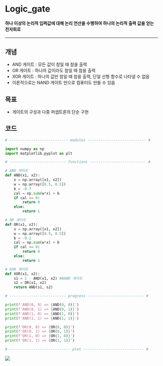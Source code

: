 # Logic_gate
#### 하나 이상의 논리적 입력값에 대해 논리 연산을 수행하여 하나의 논리적 출력 값을 얻는 전자회로
---
## 개념
* AND 게이트 : 모든 값이 참일 때 참을 출력
* OR 게이트 : 하나의 값이라도 참일 때 참을 출력
* XOR 게이트 : 하나의 값만 참일 때 참을 출력, 단일 선형 함수로 나타낼 수 없음
* 이론적으로는 NAND 게이트 만으로 컴퓨터도 만들 수 있음

## 목표
* 게이트의 구성과 다중 퍼셉트론의 단순 구현

## 코드
```python
# --------------------------- modules --------------------------- #

import numpy as np
import matplotlib.pyplot as plt

# -------------------------- functions -------------------------- #

# AND 게이트
def AND(x1, x2):
    x = np.array([x1, x2])
    w = np.array([0.5, 0.5])
    b = -0.7
    cal = np.sum(w*x) + b
    if cal <= 0:
        return 0
    else:
        return 1

# OR 게이트
def OR(x1, x2):
    x = np.array([x1, x2])
    w = np.array([0.5, 0.5])
    b = -0.2
    cal = np.sum(w*x) + b
    if cal <= 0:
        return 0
    else:
        return 1

# XOR 게이트
def XOR(x1, x2):
    s1 = 1 - AND(x1, x2) #NAND 게이트
    s2 = OR(x1, x2)
    return AND(s1, s2)

# -------------------------- progress -------------------------- #

print(f'AND(0, 0) => {AND(0, 0)}')
print(f'AND(0, 1) => {AND(0, 1)}')
print(f'AND(1, 0) => {AND(1, 0)}')
print(f'AND(1, 1) => {AND(1, 1)}')

print(f'OR(0, 0) => {OR(0, 0)}')
print(f'OR(0, 1) => {OR(0, 1)}')
print(f'OR(1, 0) => {OR(1, 0)}')
print(f'OR(1, 1) => {OR(1, 1)}')

# ---------------------------- plot ---------------------------- #
```
<img src="/images/xor_gate.png" style="margin-right: auto; margin-left: auto;">